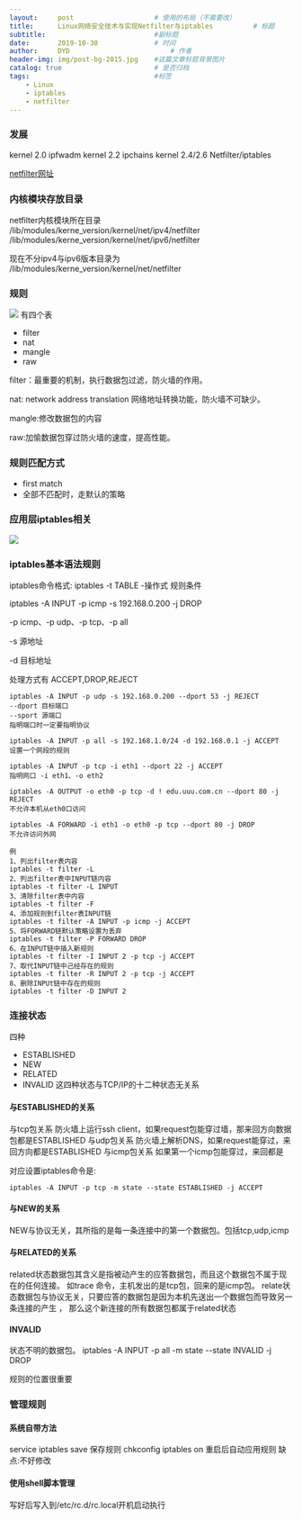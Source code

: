 ```yaml
---
layout:     post   				    # 使用的布局（不需要改）
title:      Linux网络安全技术与实现Netfilter与iptables          # 标题
subtitle:                           #副标题
date:       2019-10-30 				# 时间
author:     DYD 						# 作者
header-img: img/post-bg-2015.jpg 	#这篇文章标题背景图片
catalog: true 						# 是否归档
tags:								#标签
    - Linux
    - iptables
    - netfilter
---
```


### 发展
kernel 2.0       ipfwadm
kernel 2.2       ipchains
kernel 2.4/2.6   Netfilter/iptables

[netfilter网址](https://www.netfilter.org)

### 内核模块存放目录

netfilter内核模块所在目录
/lib/modules/kerne_version/kernel/net/ipv4/netfilter
/lib/modules/kerne_version/kernel/net/ipv6/netfilter

现在不分ipv4与ipv6版本目录为
/lib/modules/kerne_version/kernel/net/netfilter

### 规则
![](https://wx1.sinaimg.cn/mw1024/00804KuLgy1g8gbwygdw3j30bf0gbgn6.jpg)
有四个表
* filter
* nat
* mangle
* raw

filter：最重要的机制，执行数据包过滤，防火墙的作用。

nat: network address translation 网络地址转换功能，防火墙不可缺少。

mangle:修改数据包的内容

raw:加愉数据包穿过防火墙的速度，提高性能。

### 规则匹配方式
* first match
* 全部不匹配时，走默认的策略

### 应用层iptables相关
![](https://wx3.sinaimg.cn/mw1024/00804KuLgy1g8gbwyg9vpj30iw0gdmxm.jpg)

### iptables基本语法规则
iptables命令格式:
iptables -t TABLE -操作式 规则条件

iptables -A INPUT -p icmp -s 192.168.0.200 -j DROP

-p icmp、-p udp、-p tcp、-p all

-s 源地址

-d 目标地址

处理方式有 ACCEPT,DROP,REJECT

```
iptables -A INPUT -p udp -s 192.168.0.200 --dport 53 -j REJECT
--dport 目标端口
--sport 源端口
指明端口时一定要指明协议

iptables -A INPUT -p all -s 192.168.1.0/24 -d 192.168.0.1 -j ACCEPT
设置一个网段的规则

iptables -A INPUT -p tcp -i eth1 --dport 22 -j ACCEPT
指明网口 -i eth1、-o eth2

iptables -A OUTPUT -o eth0 -p tcp -d ! edu.uuu.com.cn --dport 80 -j REJECT
不允许本机从eth0口访问

iptables -A FORWARD -i eth1 -o eth0 -p tcp --dport 80 -j DROP
不允许访问外网
```

```
例
1、列出filter表内容
iptables -t filter -L
2、列出filter表中INPUT链内容
iptables -t filter -L INPUT
3、清除filter表中内容
iptables -t filter -F
4、添加规则到filter表INPUT链
iptables -t filter -A INPUT -p icmp -j ACCEPT
5、将FORWARD链默认策略设置为丢弃
iptables -t filter -P FORWARD DROP
6、在INPUT链中插入新规则
iptables -t filter -I INPUT 2 -p tcp -j ACCEPT
7、取代INPUT链中己经存在的规则
iptables -t filter -R INPUT 2 -p tcp -j ACCEPT
8、删除INPUt链中存在的规则
iptables -t filter -D INPUT 2
```

### 连接状态
四种
* ESTABLISHED
* NEW
* RELATED
* INVALID
这四种状态与TCP/IP的十二种状态无关系

#### 与ESTABLISHED的关系
与tcp包关系
防火墙上运行ssh client，如果request包能穿过墙，那来回方向数据包都是ESTABLISHED
与udp包关系
防火墙上解析DNS，如果request能穿过，来回方向都是ESTABLISHED
与icmp包关系
如果第一个icmp包能穿过，来回都是

对应设置iptables命令是:
```
iptables -A INPUT -p tcp -m state --state ESTABLISHED -j ACCEPT
```

#### 与NEW的关系
NEW与协议无关，其所指的是每一条连接中的第一个数据包。包括tcp,udp,icmp

#### 与RELATED的关系
related状态数据包其含义是指被动产生的应答数据包，而且这个数据包不属于现在的任何连接。
如trace 命令，主机发出的是tcp包，回来的是icmp包。
relate状态数据包与协议无关，只要应答的数据包是因为本机先送出一个数据包而导致另一条连接的产生
， 那么这个新连接的所有数据包都属于related状态

#### INVALID
状态不明的数据包。
iptables -A INPUT -p all -m state --state INVALID -j DROP

规则的位置很重要

### 管理规则
#### 系统自带方法
service iptables save 保存规则
chkconfig iptables on 重启后自动应用规则
缺点:不好修改
#### 使用shell脚本管理
写好后写入到/etc/rc.d/rc.local开机启动执行
